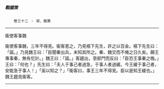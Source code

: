 

##### 戰國策
　　`卷三十二 ‧ 宋、衞策`

* * *

衞使客事魏

衞使客事魏，三年不得見。衞客患之，乃見梧下先生，許之以百金。梧下先生曰：「諾。」乃見魏王曰：「臣聞秦出兵，未知其所之。秦、魏交而不脩之日久矣。願王專事秦，無有佗計。」魏王曰：「諾。」客趨出，至郎門而反曰：「臣恐王事秦之晚。」王曰：「何也？」先生曰：「夫人于事己者過急，于事人者過緩。今王緩于事己者，安能急于事人！」「奚以知之？」「衞客曰，事王三年不得見。臣以是知王緩也。」魏王趨見衞客。

* * *

